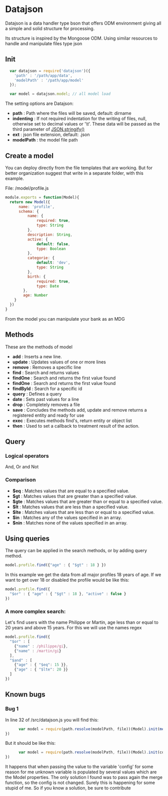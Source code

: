 # Datajson

Datajson is a data handler type bson that offers ODM environment giving all a simple and solid structure for processing.

Its structure is inspired by the Mongoose ODM. Using similar resources to handle and manipulate files type json

## Init

```javascript
  var datajson = require('datajson')({
    'path' : '/path/app/data',
    'modelPath' : '/path/app/model'
  });

  var model = datajson.model; // all model load
```

The setting options are Datajson:

- **path** : Path where the files will be saved, default: dirname
- **indenting** : If not required indentation for the writing of files, null, otherwise set to decimal values or '\t'. These data will be passed as the third parameter of [JSON.stringify()](https://developer.mozilla.org/en/docs/Web/JavaScript/Reference/Global_Objects/JSON/stringify)
- **ext** : json file extension, default: .json
- **modelPath** : the model file path

## Create a model

You can deploy directly from the file templates that are working. But for better organization suggest that write in a separate folder, with this example.

File: /model/profile.js

```javascript
module.exports = function(Model){
  return new Model({
      name: 'profile',
      schema: {
          name: {
              required: true,
              type: String
          },
          description: String,
          active: {
              default: false,
              type: Boolean
          },
          categorie: {
              default: 'dev',
              type: String
          },
          birth: {
              required: true,
              type: Date
        },
        age: Number
    }
  })
}
```

From the model you can manipulate your bank as an MDG

## Methods
These are the methods of model

 - **add** : Inserts a new line.
 - **update** : Updates values of one or more lines
 - **remove** : Removes a specific line
 - **find** : Search and returns values
 - **findOne** : Search and returns the first value found
 - **findOne** : Search and returns the first value found
 - **findById** : Search for a specific id
 - **query** : Defines a query
 - **date** : Sets past values for a line
 - **drop** : Completely removes a file
 - **save** : Concludes the methods add, update and remove returns a registered entity and ready for use
 - **exec** : Executes methods find's, return entity or object list
 - **then** : Used to set a callback to treatment result of the action.

## Query
### Logical operators

And, Or and Not

### Comparison

- **$eq** : Matches values that are equal to a specified value.
- **$gt** : Matches values that are greater than a specified value.
- **$gte** : Matches values that are greater than or equal to a specified value.
- **$lt** : Matches values that are less than a specified value.
- **$lte** : Matches values that are less than or equal to a specified value.
- **$in** : Matches any of the values specified in an array.
- **$nin** : Matches none of the values specified in an array.

## Using queries

The query can be applied in the search methods, or by adding query method.

```javascript
model.profile.find({"age" : { "$gt" : 18 } })
```

In this example we get the data from all major profiles 18 years of age.
If we want to get over 18 or disabled the profile would be like this:

```javascript
model.profile.find({
  "$or" : { "age" : { "$gt" : 18 }, "active" : false }
})
```

### A more complex search:
Let's find users with the name Philippe or Martin, age less than or equal to 20 years and above 15 years. For this we will use the names regex

```javascript
model.profile.find({
  "$or" : [
    {"name" : /philippe/gi},
    {"name" : /martin/gi}
  ],
  "$and" : [
    {"age" : { "$eq": 15 }},
    {"age" : { "$lte": 20 }}
  ]
})
```

## Known bugs

### Bug 1
In line 32 of /src/datajson.js you will find this:

```javascript
      var model = require(path.resolve(modelPath, file))(Model).init(merge(true, defaultConfig, config))
})
```
But it should be like this:
```javascript
      var model = require(path.resolve(modelPath, file))(Model).init(config)
})
```

It happens that when passing the value to the variable 'config' for some reason for me unknown variable is populated by several values which are the Model properties.
The only solution I found was to pass again the merge function, so the config is not changed.
Surely this is happening for some stupid of me. So if you know a solution, be sure to contribute
